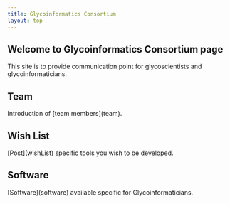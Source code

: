 ```yaml
---
title: Glycoinformatics Consortium
layout: top
---
```


<h2>Welcome to Glycoinformatics Consortium page</h2>

This site is to provide communication point for glycoscientists and glycoinformaticians.

<h2>Team</h2>
Introduction of [team members](team).

<h2>Wish List</h2>
[Post](wishList) specific tools you wish to be developed.

<h2>Software</h2>
[Software](software) available specific for Glycoinformaticians.

